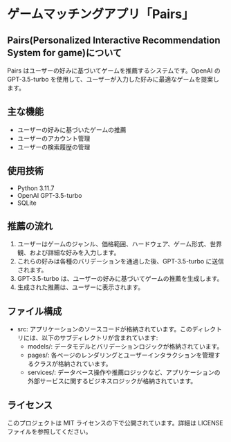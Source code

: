 # ゲームマッチングアプリ「Pairs」

## Pairs(Personalized Interactive Recommendation System for game)について

Pairs はユーザーの好みに基づいてゲームを推薦するシステムです。OpenAI の GPT-3.5-turbo を使用して、ユーザーが入力した好みに最適なゲームを提案します。

## 主な機能

- ユーザーの好みに基づいたゲームの推薦
- ユーザーのアカウント管理
- ユーザーの検索履歴の管理

## 使用技術

- Python 3.11.7
- OpenAI GPT-3.5-turbo
- SQLite

## 推薦の流れ

1. ユーザーはゲームのジャンル、価格範囲、ハードウェア、ゲーム形式、世界観、および詳細な好みを入力します。
2. これらの好みは各種のバリデーションを通過した後、GPT-3.5-turbo に送信されます。
3. GPT-3.5-turbo は、ユーザーの好みに基づいてゲームの推薦を生成します。
4. 生成された推薦は、ユーザーに表示されます。

## ファイル構成

- src: アプリケーションのソースコードが格納されています。このディレクトリには、以下のサブディレクトリが含まれています:
  - models/: データモデルとバリデーションロジックが格納されています。
  - pages/: 各ページのレンダリングとユーザーインタラクションを管理するクラスが格納されています。
  - services/: データベース操作や推薦ロジックなど、アプリケーションの外部サービスに関するビジネスロジックが格納されています。

## ライセンス

このプロジェクトは MIT ライセンスの下で公開されています。詳細は LICENSE ファイルを参照してください。
